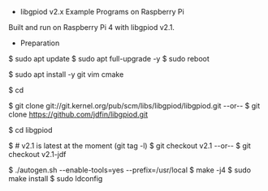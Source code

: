 
* libgpiod v2.x Example Programs on Raspberry Pi

Built and run on Raspberry Pi 4 with libgpiod v2.1.

* Preparation

$ sudo apt update
$ sudo apt full-upgrade -y
$ sudo reboot

$ sudo apt install -y git vim cmake

$ cd

$ git clone git://git.kernel.org/pub/scm/libs/libgpiod/libgpiod.git
  --or--
$ git clone https://github.com/jdfin/libgpiod.git

$ cd libgpiod

$ # v2.1 is latest at the moment (git tag -l)
$ git checkout v2.1
  --or--
$ git checkout v2.1-jdf

$ ./autogen.sh  --enable-tools=yes --prefix=/usr/local
$ make -j4
$ sudo make install
$ sudo ldconfig
